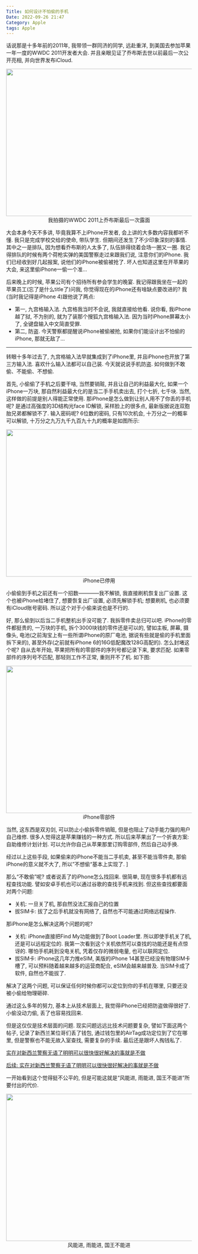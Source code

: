 ```yaml
---
Title: 如何设计不怕偷的手机
Date: 2022-09-26 21:47
Category: Apple
tags: Apple
---
```


话说那是十多年前的2011年, 我带领一群同济的同学, 远赴重洋, 到美国去参加苹果一年一度的WWDC 2011开发者大会. 并且亲眼见证了乔布斯去世以前最后一次公开亮相, 并向世界发布iCloud. 

<p style="text-align: center;">
  <a href="/uploads/2022/wwdc2011.jpg"><img class="aligncenter size-medium" src="/uploads/2022/wwdc2011.jpg" width="600" height="400" /></a><br /> 我拍摄的WWDC 2011上乔布斯最后一次露面
</p>

大会本身今天不多讲, 毕竟我算不上iPhone开发者, 会上讲的大多数内容我都听不懂. 我只是完成学校交给的使命, 带队学生. 但期间还发生了不少印象深刻的事情. 其中之一是排队, 因为想看乔布斯的人太多了, 队伍排得绕着会场一圈又一圈. 我记得排队的时候有两个荷枪实弹的美国警察走过来跟我们说, 注意你们的iPhone. 我们已经收到好几起报案, 说他们的iPhone被偷被抢了. 坏人也知道这里在开苹果的大会, 来这里偷iPhone一偷一个准...

后来晚上的时候, 苹果公司有个招待所有参会学生的晚宴. 我记得跟我坐在一起的苹果员工(忘了是什么title了)问我, 你觉得现在的iPhone还有啥缺点要改进的? 我(当时我记得是iPhone 4)跟他说了两点: 

- 第一, 九宫格输入法. 九宫格我当时不会说, 我就直接给他看. 说你看, 我iPhone越了狱, 不为别的, 就为了装那个搜狐九宫格输入法. 因为当时iPhone屏幕太小了, 全键盘输入中文简直受罪. 
- 第二, 防盗. 今天警察都提醒说iPhone被偷被抢, 如果你们能设计出不怕偷的iPhone, 那就无敌了...

---

转眼十多年过去了, 九宫格输入法早就集成到了iPhone里, 并且iPhone也开放了第三方输入法. 喜欢什么输入法都可以自己装. 今天就说说手机防盗. 如何做到不敢偷、不能偷、不想偷.

首先, 小偷偷了手机之后要干啥, 当然要销赃, 并且让自己的利益最大化, 如果一个iPhone一万块, 那自然利益最大化的是当二手手机卖出去, 打个七折, 七千块. 当然, 这样做的前提是别人得能正常使用. 那iPhone是怎么做到让别人用不了你丢的手机呢? 是通过高强度的3D结构光face ID解锁, 采样脸上的很多点, 最新版据说连双胞胎兄弟都解锁不了. 输入密码呢? 6位数的密码, 只有10次机会, 十万分之一的概率可以解锁, 十万分之九万九千九百九十九的概率是如图所示: 

<p style="text-align: center;">
  <a href="/uploads/2022/wrongpwd.jpg"><img class="aligncenter size-medium" src="/uploads/2022/wrongpwd.jpg" width="600" height="400" /></a><br /> iPhone已停用
</p>

小偷偷到手机之前还有一个招数————我不解锁, 我直接刷机恢复出厂设置. 这个也被iPhone给堵住了, 想要恢复出厂设置, 必须先解锁手机; 想要刷机, 也必须要有iCloud账号密码. 所以这个对于小偷来说也是不行的.

好, 那么偷到以后当二手机整机出手没可能了. 我拆零件卖总归可以吧. iPhone的零件都挺贵的, 一万块的手机, 拆个3000块钱的零件还是可以的, 譬如主板, 屏幕, 摄像头, 电池(之前淘宝上有一些所谓iPhone的原厂电池, 据说有些就是偷的手机里面拆下来的), 甚至外存(之前就有iPhone 6的16G低配魔改128G高配的). 怎么封堵这个呢? 自从去年开始, 苹果把所有的零部件的序列号都记录下来, 要求匹配. 如果零部件的序列号不匹配, 那轻则工作不正常, 重则开不了机. 如下图: 

<p style="text-align: center;">
  <a href="/uploads/2022/parts.jpg"><img class="aligncenter size-medium" src="/uploads/2022/parts.jpg" width="600" height="400" /></a><br /> iPhone零部件
</p>

当然, 这东西是双刃剑, 可以防止小偷拆零件销赃, 但是也阻止了动手能力强的用户自己维修. 很多人觉得这是苹果赚钱的一种方式. 所以后来苹果出了一个折衷方案: 自助维修计划计划. 可以允许你自己从苹果那里订购零部件, 然后自己动手换.

经过以上这些手段, 如果偷来的iPhone不能当二手机卖, 甚至不能当零件卖, 那偷iPhone的意义就不大了, 所以”不想偷“基本上实现了. ]

那么“不敢偷”呢? 或者说丢了的iPhone怎么找回来. 很简单, 现在很多手机都有远程查找功能. 譬如安卓手机也可以通过谷歌的查找手机来找到. 但这些查找都要面对两个问题:

- 关机: 一旦关了机, 那自然没法汇报自己的位置
- 拔SIM卡: 拔了之后手机就没有网络了, 自然也不可能通过网络远程操作. 

那iPhone是怎么解决这两个问题的呢?

- 关机: iPhone直接把Find My功能做到了Boot Loader里. 所以即使手机关了机, 还是可以远程定位的. 我第一次看到这个关机依然可以查找的功能还是有点惊讶的. 哪怕手机耗到没电关机, 凭着仅存的微弱电量, 也可以联网定位. 
- 拔SIM卡: iPhone这几年力推eSIM, 美版的iPhone 14甚至已经没有物理SIM卡槽了, 可以预料随着越来越多的运营商配合, eSIM会越来越普及. 当SIM卡成了软件, 自然也不能拔了.

解决了这两个问题, 可以保证任何时候你都可以定位到你的手机在哪里, 只要还没被小偷给物理砸碎.

通过这么多年的努力, 基本上从技术层面上, 我觉得iPhone已经把防盗做得很好了. 小偷没动力偷, 丢了也容易找回来.

但是这仅仅是技术层面的问题. 现实问题远远比技术问题要复杂, 譬如下面这两个帖子, 记录了新西兰某位哥们丢了钱包, 通过钱包里的AirTag成功定位到了它在哪里, 但是警察也不能无故入室查找, 需要复杂的手续. 最后还是跟坏人掏钱私了.

[实在对新西兰警察无语了明明可以很快很好解决的事就是不做](http://bbs.skykiwi.com/forum.php?mod=viewthread&tid=4111776)

[后续: 实在对新西兰警察无语了明明可以很快很好解决的事就是不做](http://bbs.skykiwi.com/forum.php?mod=viewthread&tid=4112046)

一开始看到这个觉得挺不公平的, 但是可能这就是“风能进, 雨能进, 国王不能进”所要付出的代价.

<p style="text-align: center;">
  <a href="/uploads/2022/quote.jpg"><img class="aligncenter size-medium" src="/uploads/2022/quote.jpg" width="600" height="400" /></a><br /> 风能进, 雨能进, 国王不能进
</p>
